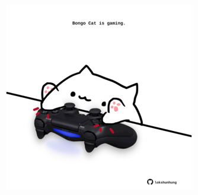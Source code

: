 <!-- built at 15/08/2021, 17:10:20 UTC -->
<p align="center">
  <img width="500" height="500" src="./ReadmeImage.svg">
</p>
